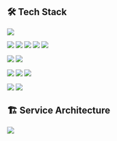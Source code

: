 ## 🛠 Tech Stack
<img src="https://img.shields.io/badge/Java-007396?style=flat-square&logo=java&logoColor=white"/>

<img src="https://img.shields.io/badge/Spring-6DB33F?style=flat&logo=spring&logoColor=white"/> <img src="https://img.shields.io/badge/Spring Boot-6DB33F?style=flat&logo=springboot&logoColor=white"/> <img src="https://img.shields.io/badge/Spring MVC-6DB33F?style=flat&logo=spring&logoColor=white"/> <img src="https://img.shields.io/badge/Spring REST Docs-6DB33F?style=flat&logo=spring&logoColor=white"/> <img src="https://img.shields.io/badge/Spring Data JPA-6DB33F?style=flat&logo=spring&logoColor=white"/>

<img src="https://img.shields.io/badge/Junit5-blue?style=flat&logo=Junit5&logoColor=white"/> <img src="https://img.shields.io/badge/Postman-FF6C37?style=flat-square&logo=Postman&logoColor=white"/>

<img src="https://img.shields.io/badge/MySQL-4479A1?style=flat&logo=mysql&logoColor=white"/> <img src="https://img.shields.io/badge/H2-darkblue?style=flat&logo=h2&logoColor=white"/> <img src="https://img.shields.io/badge/Flyway-CC0200?style=flat&logo=flyway&logoColor=withe"/>

<img src="https://img.shields.io/badge/AWS-232F3E?style=flat&logo=amazonaws&logoColor=white"/> <img src="https://img.shields.io/badge/GithubActions-2088FF?style=flat&logo=githubactions&logoColor=white"/>

## 🏗️ Service Architecture
<img src="https://i.esdrop.com/d/f/fgEMhR98LL/dCSiB8dZCV.png"/>
